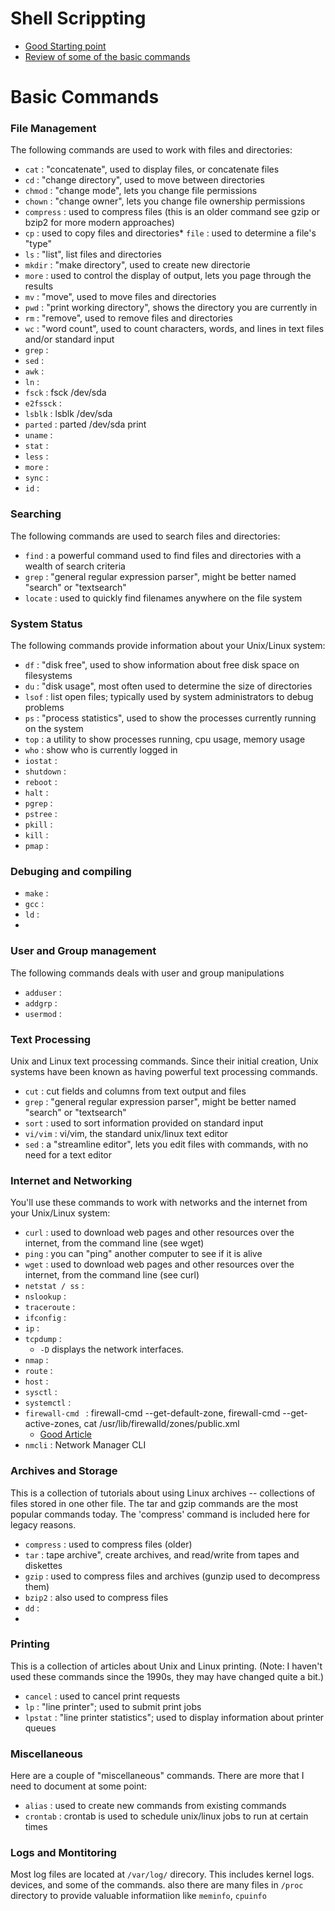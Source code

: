# Shell Scrippting

* [Good Starting point](https://www.youtube.com/watch?v=uqHjc7hlqd0)
* [Review of some of the basic commands](https://www.youtube.com/watch?v=SwL1pzcru7I&list=PLI34jXby13kx401jRcNP4oDxM8Mo4Utcc)

#  Basic Commands
### File Management
The following commands are used to work with files and directories:

* `cat` : "concatenate", used to display files, or concatenate files
* `cd` : "change directory", used to move between directories
* `chmod` : "change mode", lets you change file permissions
* `chown` : "change owner", lets you change file ownership permissions
* `compress` : used to compress files (this is an older command see gzip or bzip2 for more modern approaches)
* `cp` : used to copy files and directories* `file` : used to determine a file's "type"
* `ls` : "list", list files and directories
* `mkdir` : "make directory", used to create new directorie
* `more` : used to control the display of output, lets you page through the results
* `mv` : "move", used to move files and directories
* `pwd` : "print working directory", shows the directory you are currently in
* `rm` : "remove", used to remove files and directories
* `wc` : "word count", used to count characters, words, and lines in text files and/or standard input
* `grep` :
* `sed` :
* `awk` :
* `ln` :
* `fsck` : fsck /dev/sda
* `e2fssck` :
* `lsblk` : lsblk /dev/sda
* `parted` : parted /dev/sda print
* `uname` :
* `stat` :
* `less` :
* `more` :
* `sync` :
* `id` :

### Searching
The following commands are used to search files and directories:

* `find` : a powerful command used to find files and directories with a wealth of search criteria
* `grep` : "general regular expression parser", might be better named "search" or "textsearch"
* `locate` : used to quickly find filenames anywhere on the file system

### System Status
The following commands provide information about your Unix/Linux system:

* `df` : "disk free", used to show information about free disk space on filesystems
* `du` : "disk usage", most often used to determine the size of directories
* `lsof` : list open files; typically used by system administrators to debug problems
* `ps` : "process statistics", used to show the processes currently running on the system
* `top` : a utility to show processes running, cpu usage, memory usage
* `who` : show who is currently logged in
* `iostat` :
* `shutdown` :
* `reboot` :
* `halt` :
* `pgrep` :
* `pstree` :
* `pkill` :
* `kill` :
* `pmap` :

### Debuging and compiling

* `make` :
* `gcc` :
* `ld` :
*
### User and Group management
The following commands deals with user and group manipulations

* `adduser` :
* `addgrp` :
* `usermod` :

### Text Processing
Unix and Linux text processing commands. Since their initial creation, Unix systems have been known as having powerful text processing commands.

* `cut` : cut fields and columns from text output and files
* `grep` : "general regular expression parser", might be better named "search" or "textsearch"
* `sort` : used to sort information provided on standard input
* `vi/vim` : vi/vim, the standard unix/linux text editor
* `sed` : a "streamline editor", lets you edit files with commands, with no need for a text editor

### Internet and Networking
You'll use these commands to work with networks and the internet from your Unix/Linux system:

* `curl` : used to download web pages and other resources over the internet, from the command line (see wget)
* `ping` : you can "ping" another computer to see if it is alive
* `wget` : used to download web pages and other resources over the internet, from the command line (see curl)
* `netstat / ss` :
* `nslookup` :
* `traceroute` :
* `ifconfig` :
* `ip` :
* `tcpdump` :
  - `-D` displays the network interfaces.
* `nmap` :
* `route` :
* `host` :
* `sysctl` :
* `systemctl` :
* `firewall-cmd ` : firewall-cmd --get-default-zone, firewall-cmd --get-active-zones, cat /usr/lib/firewalld/zones/public.xml
  - [Good Article](https://www.cyberciti.biz/faq/how-to-set-up-a-firewall-using-firewalld-on-centos-8/)
* `nmcli` : Network Manager CLI


### Archives and Storage
This is a collection of tutorials about using Linux archives -- collections of files stored in one other file. The tar and gzip commands are the most popular commands today. The 'compress' command is included here for legacy reasons.

* `compress` : used to compress files (older)
* `tar` : tape archive", create archives, and read/write from tapes and diskettes
* `gzip` : used to compress files and archives (gunzip used to decompress them)
* `bzip2` : also used to compress files
* `dd` :
*
### Printing
This is a collection of articles about Unix and Linux printing. (Note: I haven't used these commands since the 1990s, they may have changed quite a bit.)

* `cancel` : used to cancel print requests
* `lp` : "line printer"; used to submit print jobs
* `lpstat` : "line printer statistics"; used to display information about printer queues

### Miscellaneous
Here are a couple of "miscellaneous" commands. There are more that I need to document at some point:

* `alias` : used to create new commands from existing commands
* `crontab` : crontab is used to schedule unix/linux jobs to run at certain times


### Logs and Montitoring
Most log files are located at `/var/log/` direcory. This includes kernel logs. devices, and some of the commands.
also there are many files in `/proc` directory to provide valuable informatiion like `meminfo`, `cpuinfo`
